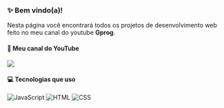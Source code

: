### ✨ Bem vindo(a)!

Nesta página você encontrará todos os projetos de desenvolvimento web feito no meu canal do youtube **Gprog**.

#### 🔗 Meu canal do YouTube
<a href="https://www.youtube.com/@GProgOficial" target="_blank"><img src="https://img.shields.io/badge/YouTube-FF0000?style=for-the-badge&logo=youtube&logoColor=white" target="_blank"></a>

#### 💻 Tecnologias que uso
![JavaScript](https://img.shields.io/badge/JavaScript-F7DF1E?style=for-the-badge&logo=javascript&logoColor=black)
![HTML](https://img.shields.io/badge/HTML5-E34F26?style=for-the-badge&logo=html5&logoColor=white)
![CSS](https://img.shields.io/badge/CSS3-1572B6?style=for-the-badge&logo=css3&logoColor=white)
